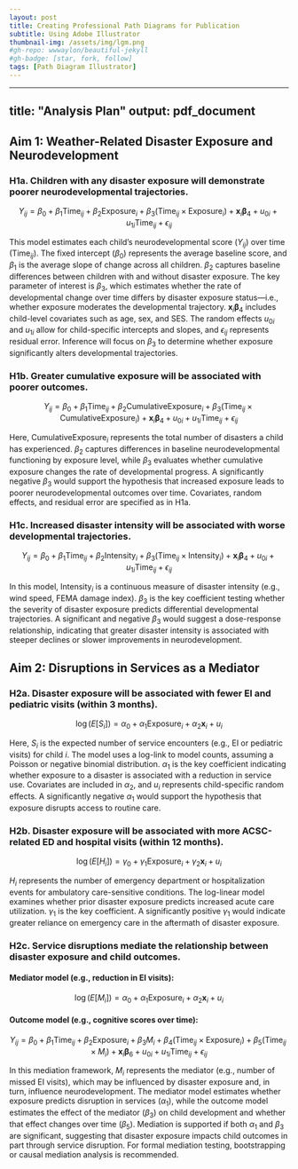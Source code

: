 ```yaml
---
layout: post
title: Creating Professional Path Diagrams for Publication
subtitle: Using Adobe Illustrator
thumbnail-img: /assets/img/lgm.png
#gh-repo: wwwaylon/beautiful-jekyll
#gh-badge: [star, fork, follow]
tags: [Path Diagram Illustrator]
---
```


---
title: "Analysis Plan"
output: pdf_document
---

## Aim 1: Weather-Related Disaster Exposure and Neurodevelopment

### H1a. Children with any disaster exposure will demonstrate poorer neurodevelopmental trajectories.

$$
Y_{ij} = \beta_0 + \beta_1 \text{Time}_{ij} + \beta_2 \text{Exposure}_i + \beta_3 (\text{Time}_{ij} \times \text{Exposure}_i) + \mathbf{x}_i \boldsymbol{\beta}_4 + u_{0i} + u_{1i} \text{Time}_{ij} + \epsilon_{ij}
$$

This model estimates each child’s neurodevelopmental score ($Y_{ij}$) over time ($\text{Time}_{ij}$). The fixed intercept ($\beta_0$) represents the average baseline score, and $\beta_1$ is the average slope of change across all children. $\beta_2$ captures baseline differences between children with and without disaster exposure. The key parameter of interest is $\beta_3$, which estimates whether the rate of developmental change over time differs by disaster exposure status—i.e., whether exposure moderates the developmental trajectory. $\mathbf{x}_i \boldsymbol{\beta}_4$ includes child-level covariates such as age, sex, and SES. The random effects $u_{0i}$ and $u_{1i}$ allow for child-specific intercepts and slopes, and $\epsilon_{ij}$ represents residual error. Inference will focus on $\beta_3$ to determine whether exposure significantly alters developmental trajectories.

### H1b. Greater cumulative exposure will be associated with poorer outcomes.

$$
Y_{ij} = \beta_0 + \beta_1 \text{Time}_{ij} + \beta_2 \text{CumulativeExposure}_i + \beta_3 (\text{Time}_{ij} \times \text{CumulativeExposure}_i) + \mathbf{x}_i \boldsymbol{\beta}_4 + u_{0i} + u_{1i} \text{Time}_{ij} + \epsilon_{ij}
$$

Here, $\text{CumulativeExposure}_i$ represents the total number of disasters a child has experienced. $\beta_2$ captures differences in baseline neurodevelopmental functioning by exposure level, while $\beta_3$ evaluates whether cumulative exposure changes the rate of developmental progress. A significantly negative $\beta_3$ would support the hypothesis that increased exposure leads to poorer neurodevelopmental outcomes over time. Covariates, random effects, and residual error are specified as in H1a.

### H1c. Increased disaster intensity will be associated with worse developmental trajectories.

$$
Y_{ij} = \beta_0 + \beta_1 \text{Time}_{ij} + \beta_2 \text{Intensity}_i + \beta_3 (\text{Time}_{ij} \times \text{Intensity}_i) + \mathbf{x}_i \boldsymbol{\beta}_4 + u_{0i} + u_{1i} \text{Time}_{ij} + \epsilon_{ij}
$$

In this model, $\text{Intensity}_i$ is a continuous measure of disaster intensity (e.g., wind speed, FEMA damage index). $\beta_3$ is the key coefficient testing whether the severity of disaster exposure predicts differential developmental trajectories. A significant and negative $\beta_3$ would suggest a dose-response relationship, indicating that greater disaster intensity is associated with steeper declines or slower improvements in neurodevelopment.

## Aim 2: Disruptions in Services as a Mediator

### H2a. Disaster exposure will be associated with fewer EI and pediatric visits (within 3 months).

$$
\log(E[S_i]) = \alpha_0 + \alpha_1 \text{Exposure}_i + \alpha_2 \mathbf{x}_i + u_i
$$

Here, $S_i$ is the expected number of service encounters (e.g., EI or pediatric visits) for child $i$. The model uses a log-link to model counts, assuming a Poisson or negative binomial distribution. $\alpha_1$ is the key coefficient indicating whether exposure to a disaster is associated with a reduction in service use. Covariates are included in $\alpha_2$, and $u_i$ represents child-specific random effects. A significantly negative $\alpha_1$ would support the hypothesis that exposure disrupts access to routine care.

### H2b. Disaster exposure will be associated with more ACSC-related ED and hospital visits (within 12 months).

$$
\log(E[H_i]) = \gamma_0 + \gamma_1 \text{Exposure}_i + \gamma_2 \mathbf{x}_i + u_i
$$

$H_i$ represents the number of emergency department or hospitalization events for ambulatory care-sensitive conditions. The log-linear model examines whether prior disaster exposure predicts increased acute care utilization. $\gamma_1$ is the key coefficient. A significantly positive $\gamma_1$ would indicate greater reliance on emergency care in the aftermath of disaster exposure.

### H2c. Service disruptions mediate the relationship between disaster exposure and child outcomes.

#### Mediator model (e.g., reduction in EI visits):

$$
\log(E[M_i]) = \alpha_0 + \alpha_1 \text{Exposure}_i + \alpha_2 \mathbf{x}_i + u_i
$$

#### Outcome model (e.g., cognitive scores over time):

$$
Y_{ij} = \beta_0 + \beta_1 \text{Time}_{ij} + \beta_2 \text{Exposure}_i + \beta_3 M_i + \beta_4 (\text{Time}_{ij} \times \text{Exposure}_i) + \beta_5 (\text{Time}_{ij} \times M_i) + \mathbf{x}_i \boldsymbol{\beta}_6 + u_{0i} + u_{1i} \text{Time}_{ij} + \epsilon_{ij}
$$

In this mediation framework, $M_i$ represents the mediator (e.g., number of missed EI visits), which may be influenced by disaster exposure and, in turn, influence neurodevelopment. The mediator model estimates whether exposure predicts disruption in services ($\alpha_1$), while the outcome model estimates the effect of the mediator ($\beta_3$) on child development and whether that effect changes over time ($\beta_5$). Mediation is supported if both $\alpha_1$ and $\beta_3$ are significant, suggesting that disaster exposure impacts child outcomes in part through service disruption. For formal mediation testing, bootstrapping or causal mediation analysis is recommended.